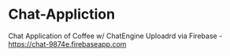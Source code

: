 # Chat-Appliction
Chat Application of Coffee w/ ChatEngine
Uploadrd via Firebase - https://chat-9874e.firebaseapp.com
